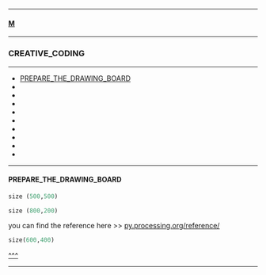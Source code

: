 
---

#### [M](https://github.com/ttltrk/TTT/blob/master/menu.md)

---

### CREATIVE_CODING

---

* [PREPARE_THE_DRAWING_BOARD](#PREPARE_THE_DRAWING_BOARD)
* [](#)
* [](#)
* [](#)
* [](#)
* [](#)
* [](#)
* [](#)
* [](#)
* [](#)

---

#### PREPARE_THE_DRAWING_BOARD

```py
size (500,500)
```

```py
size (800,200)
```

you can find the reference here >> [py.processing.org/reference/](https://py.processing.org/reference/)

```py
size(600,400)
```

[^^^](#CREATIVE_CODING)

---
